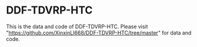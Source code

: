 # DDF-TDVRP-HTC
This is the data and code of DDF-TDVRP-HTC.
Please visit "https://github.com/XinxinLI668/DDF-TDVRP-HTC/tree/master" for data and code.

